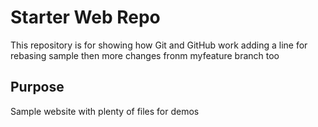 # Starter Web Repo

This repository is for showing how Git and GitHub work
adding a line for rebasing sample
then more changes fronm myfeature branch too

## Purpose

Sample website with plenty of files for demos